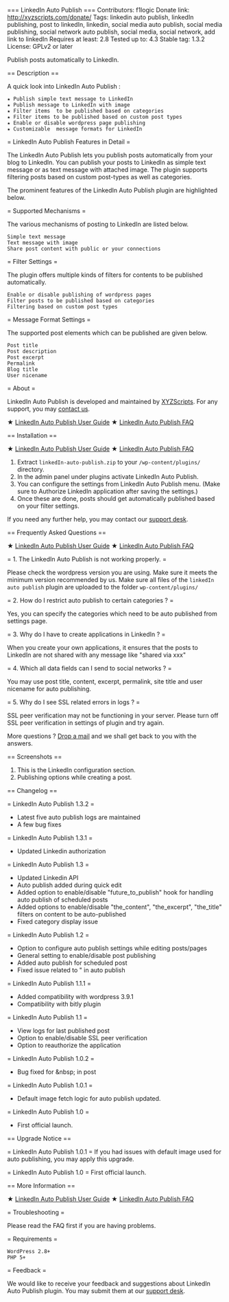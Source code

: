 ﻿=== LinkedIn Auto Publish ===
Contributors: f1logic
Donate link: http://xyzscripts.com/donate/
Tags:  linkedin auto publish, linkedIn publishing, post to linkedIn, linkedin, social media auto publish, social media publishing, social network auto publish, social media, social network, add link to linkedIn
Requires at least: 2.8
Tested up to: 4.3
Stable tag: 1.3.2
License: GPLv2 or later

Publish posts automatically to LinkedIn.

== Description ==

A quick look into LinkedIn Auto Publish :

	★ Publish simple text message to LinkedIn 
	★ Publish message to LinkedIn with image
	★ Filter items  to be published based on categories
	★ Filter items to be published based on custom post types
	★ Enable or disable wordpress page publishing
	★ Customizable  message formats for LinkedIn


= LinkedIn Auto Publish Features in Detail =

The LinkedIn Auto Publish lets you publish posts automatically from your blog to LinkedIn. You can publish your posts to LinkedIn as simple text message or as text message with attached image. The plugin supports filtering posts based on  custom post-types as well as categories.

The prominent features of  the LinkedIn Auto Publish plugin are highlighted below.

= Supported Mechanisms =

The various mechanisms of posting to LinkedIn are listed below. 

    Simple text message
    Text message with image
    Share post content with public or your connections

= Filter Settings =

The plugin offers multiple kinds of filters for contents to be published automatically.

    Enable or disable publishing of wordpress pages
    Filter posts to be published based on categories
    Filtering based on custom post types

= Message Format Settings =

The supported post elements which can be published are given below.

    Post title 
    Post description
    Post excerpt
    Permalink
    Blog title
    User nicename


= About =

LinkedIn Auto Publish is developed and maintained by [XYZScripts](http://xyzscripts.com/ "xyzscripts.com"). For any support, you may [contact us](http://xyzscripts.com/support/ "XYZScripts Support").

★ [LinkedIn Auto Publish User Guide](http://docs.xyzscripts.com/wordpress-plugins/linkedIn-auto-publish/ "LinkedIn Auto Publish User Guide")
★ [LinkedIn Auto Publish FAQ](http://kb.xyzscripts.com/wordpress-plugins/linkedIn-auto-publish/ "LinkedIn Auto Publish FAQ")

== Installation ==

★ [LinkedIn Auto Publish User Guide](http://docs.xyzscripts.com/wordpress-plugins/linkedIn-auto-publish/ "LinkedIn Auto Publish User Guide")
★ [LinkedIn Auto Publish FAQ](http://kb.xyzscripts.com/wordpress-plugins/linkedIn-auto-publish/ "LinkedIn Auto Publish FAQ")

1. Extract `linkedIn-auto-publish.zip` to your `/wp-content/plugins/` directory.
2. In the admin panel under plugins activate LinkedIn Auto Publish.
3. You can configure the settings from LinkedIn Auto Publish menu. (Make sure to Authorize LinkedIn application after saving the settings.)
4. Once these are done, posts should get automatically published based on your filter settings.

If you need any further help, you may contact our [support desk](http://xyzscripts.com/support/ "XYZScripts Support").

== Frequently Asked Questions ==

★ [LinkedIn Auto Publish User Guide](http://docs.xyzscripts.com/wordpress-plugins/linkedIn-auto-publish/ "LinkedIn Auto Publish User Guide")
★ [LinkedIn Auto Publish FAQ](http://kb.xyzscripts.com/wordpress-plugins/linkedIn-auto-publish/ "LinkedIn Auto Publish FAQ")

= 1. The LinkedIn Auto Publish is not working properly. =

Please check the wordpress version you are using. Make sure it meets the minimum version recommended by us. Make sure all files of the `linkedIn auto publish` plugin are uploaded to the folder `wp-content/plugins/`


= 2. How do I restrict auto publish to certain categories ? =

Yes, you can specify the categories which need to be auto published from settings page.


= 3. Why do I have to create applications in LinkedIn ? =

When you create your own applications, it ensures that the posts to LinkedIn are not shared with any message like "shared via xxx"


= 4. Which  all data fields can I send to social networks ? =

You may use post title, content, excerpt, permalink, site title and user nicename for auto publishing.


= 5. Why do I see SSL related errors in logs ? =

SSL peer verification may not be functioning in your server. Please turn off SSL peer verification in settings of plugin and try again.


More questions ? [Drop a mail](http://xyzscripts.com/members/support/ "XYZScripts Support") and we shall get back to you with the answers.


== Screenshots ==

1. This is the LinkedIn configuration section.
2. Publishing options while creating a post.

== Changelog ==

= LinkedIn Auto Publish 1.3.2 =
* Latest five auto publish logs are maintained
* A few bug fixes

= LinkedIn Auto Publish 1.3.1 =
* Updated Linkedin authorization

= LinkedIn Auto Publish 1.3 =
* Updated Linkedin API
* Auto publish added during quick edit 
* Added option to enable/disable "future_to_publish" hook for handling auto publish of scheduled posts	
* Added options to enable/disable "the_content", "the_excerpt", "the_title" filters on content to be auto-published
* Fixed category display issue

= LinkedIn Auto Publish 1.2 =
* Option to configure auto publish settings while editing posts/pages
* General setting to enable/disable post publishing
* Added auto publish for scheduled post
* Fixed issue related to \" in auto publish

= LinkedIn Auto Publish 1.1.1 =
* Added compatibility with wordpress 3.9.1
* Compatibility with bitly plugin

= LinkedIn Auto Publish 1.1 =
* View logs for last published post
* Option to enable/disable SSL peer verification
* Option to reauthorize the application

= LinkedIn Auto Publish 1.0.2 =
* Bug fixed for &amp;nbsp; in post

= LinkedIn Auto Publish 1.0.1 =
* Default image fetch logic for auto publish updated.

= LinkedIn Auto Publish 1.0 =
* First official launch.

== Upgrade Notice ==

= LinkedIn Auto Publish 1.0.1 =
If you had issues  with default image used for auto publishing, you may apply this upgrade.

= LinkedIn Auto Publish 1.0 =
First official launch.

== More Information ==

★ [LinkedIn Auto Publish User Guide](http://docs.xyzscripts.com/wordpress-plugins/linkedIn-auto-publish/ "LinkedIn Auto Publish User Guide")
★ [LinkedIn Auto Publish FAQ](http://kb.xyzscripts.com/wordpress-plugins/linkedIn-auto-publish/ "LinkedIn Auto Publish FAQ")

= Troubleshooting =

Please read the FAQ first if you are having problems.

= Requirements =

    WordPress 2.8+
    PHP 5+ 

= Feedback =

We would like to receive your feedback and suggestions about LinkedIn Auto Publish plugin. You may submit them at our [support desk](http://xyzscripts.com/support/ "XYZScripts Support").
